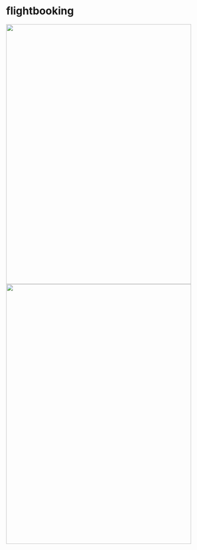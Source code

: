 # flightbooking

<img src = "https://user-images.githubusercontent.com/53074799/174822530-173c7587-d74d-4006-ab0f-0ec30d0e36d0.jpg" width="500" height="700">
<img src = "https://user-images.githubusercontent.com/53074799/174822538-0885e25a-7cbf-4b44-8358-23b984027db9.jpg" width="500" height="700">
